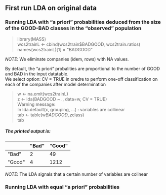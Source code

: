 ## First run LDA on original data

### Running LDA with “a priori” probabilities deduced from the size of the GOOD-BAD classes in the “observed” population

> library(MASS) <br>
> wcs2trainL <- cbind(wcs2train$BADGOOD, wcs2train.ratios) <br>
> names(wcs2trainL)[1] = "BADGOOD"

<em>NOTE</em>: We eliminate companies (idem, rows) with NA values.

By default, the “a priori” probalities are proportional to the number of GOOD and BAD in the input datatable.<br>
We select option: CV = TRUE in oredre to perform one-off classification on each of the companies after model determination

> w <- na.omit(wcs2trainL) <br>
> z <- lda(BADGOOD ~ ., data=w, CV = TRUE) <br>
> Warning message: <br>
> In lda.default(x, grouping, ...) : variables are collinear <br>
> tab <- table(w$BADGOOD, z$class) <br>
> tab <br>

##### <em>The printed output is:

|           | "Bad"    | "Good"       | 
| --------- | ------- | ------------ |
| "Bad"        |  2  | 49  |
| "Good"   | 4  | 1212   |

</em>
<em>NOTE</em>: The LDA signals that a certain number of variables are colinear

### Running LDA with equal “a priori” probabilities

